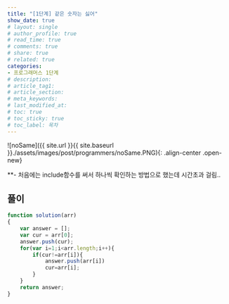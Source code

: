 ```yaml
---
title: "[1단계] 같은 숫자는 싫어"
show_date: true
# layout: single
# author_profile: true
# read_time: true
# comments: true
# share: true
# related: true
categories: 
- 프로그래머스 1단계
# description: 
# article_tag1: 
# article_section: 
# meta_keywords: 
# last_modified_at: 
# toc: true
# toc_sticky: true
# toc_label: 목차
--- 
```


![noSame]({{ site.url }}{{ site.baseurl }}./assets/images/post/programmers/noSame.PNG){: .align-center .open-new}

**- 처음에는 include함수를 써서 하나씩 확인하는 방법으로 했는데 시간초과 걸림..<br>

## 풀이
```js
function solution(arr)
{
    var answer = [];
    var cur = arr[0];
    answer.push(cur);
    for(var i=1;i<arr.length;i++){
        if(cur!=arr[i]){
            answer.push(arr[i])
            cur=arr[i];
        }
    }   
    return answer;
}
```

